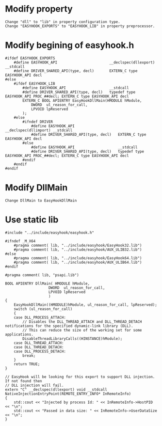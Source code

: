 # Modify property

    Change "dll" to "lib" in property configuration type.
    Change "EASYHOOK_EXPORTS" to "EASYHOOK_LIB" in property preprocessor.

# Modify begining of easyhook.h

    #ifdef EASYHOOK_EXPORTS
        #define EASYHOOK_API                        __declspec(dllexport) __stdcall
        #define DRIVER_SHARED_API(type, decl)       EXTERN_C type EASYHOOK_API decl
    #else
        #ifdef EASYHOOK_LIB
            #define EASYHOOK_API                    __stdcall
            #define DRIVER_SHARED_API(type, decl)   typedef type EASYHOOK_API PROC_##decl; EXTERN_C type EASYHOOK_API decl 
            EXTERN_C BOOL APIENTRY EasyHookDllMain(HMODULE hModule,
                DWORD  ul_reason_for_call,
                LPVOID lpReserved
            );
        #else
            #ifndef DRIVER
                #define EASYHOOK_API					__declspec(dllimport) __stdcall
                #define DRIVER_SHARED_API(type, decl)	EXTERN_C type EASYHOOK_API decl
            #else
                #define EASYHOOK_API					__stdcall
                #define DRIVER_SHARED_API(type, decl)	typedef type EASYHOOK_API PROC_##decl; EXTERN_C type EASYHOOK_API decl
            #endif
        #endif
    #endif

# Modify DllMain

    Change DllMain to EasyHookDllMain

# Use static lib

    #include "../include/easyhook/easyhook.h"

    #ifndef _M_X64
        #pragma comment( lib, "../include/easyhook/EasyHook32.lib")
        #pragma comment( lib, "../include/easyhook/AUX_ULIB32.lib")
    #else
        #pragma comment( lib, "../include/easyhook/EasyHook64.lib")
        #pragma comment( lib, "../include/easyhook/AUX_ULIB64.lib")
    #endif

    #pragma comment( lib, "psapi.lib")

    BOOL APIENTRY DllMain( HMODULE hModule,
                        DWORD  ul_reason_for_call,
                        LPVOID lpReserved
                        )
    {
        EasyHookDllMain((HMODULE)hModule, ul_reason_for_call, lpReserved);
        switch (ul_reason_for_call)
        {
        case DLL_PROCESS_ATTACH:
            // Disables the DLL_THREAD_ATTACH and DLL_THREAD_DETACH notifications for the specified dynamic-link library (DLL).
            // This can reduce the size of the working set for some applications.
            DisableThreadLibraryCalls((HINSTANCE)hModule);
        case DLL_THREAD_ATTACH:
        case DLL_THREAD_DETACH:
        case DLL_PROCESS_DETACH:
            break;
        }
        return TRUE;
    }

    // EasyHook will be looking for this export to support DLL injection. If not found then 
    // DLL injection will fail.
    extern "C" __declspec(dllexport) void __stdcall NativeInjectionEntryPoint(REMOTE_ENTRY_INFO* InRemoteInfo)
    {
        std::cout << "Injected by process Id: " << InRemoteInfo->HostPID << "\n";
        std::cout << "Passed in data size: " << InRemoteInfo->UserDataSize << "\n";
    }
